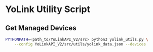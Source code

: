 # YoLink Utility Script

## Get Managed Devices

```bash
PYTHONPATH=<path_to/YoLinkAPI_V2/src> python3 yolink_utils.py \
    --config YoLinkAPI_V2/src/utils/yolink_data.json --devices
```